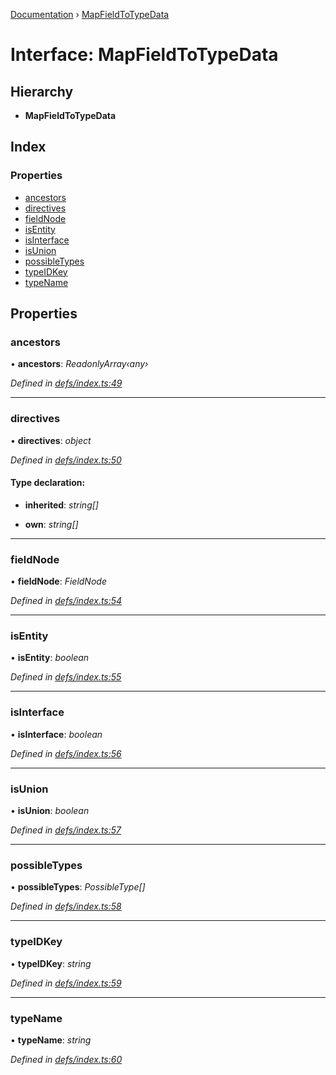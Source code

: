 [Documentation](../README.md) › [MapFieldToTypeData](mapfieldtotypedata.md)

# Interface: MapFieldToTypeData

## Hierarchy

* **MapFieldToTypeData**

## Index

### Properties

* [ancestors](mapfieldtotypedata.md#ancestors)
* [directives](mapfieldtotypedata.md#directives)
* [fieldNode](mapfieldtotypedata.md#fieldnode)
* [isEntity](mapfieldtotypedata.md#isentity)
* [isInterface](mapfieldtotypedata.md#isinterface)
* [isUnion](mapfieldtotypedata.md#isunion)
* [possibleTypes](mapfieldtotypedata.md#possibletypes)
* [typeIDKey](mapfieldtotypedata.md#typeidkey)
* [typeName](mapfieldtotypedata.md#typename)

## Properties

###  ancestors

• **ancestors**: *ReadonlyArray‹any›*

*Defined in [defs/index.ts:49](https://github.com/badbatch/graphql-box/blob/2a7ac36/packages/request-parser/src/defs/index.ts#L49)*

___

###  directives

• **directives**: *object*

*Defined in [defs/index.ts:50](https://github.com/badbatch/graphql-box/blob/2a7ac36/packages/request-parser/src/defs/index.ts#L50)*

#### Type declaration:

* **inherited**: *string[]*

* **own**: *string[]*

___

###  fieldNode

• **fieldNode**: *FieldNode*

*Defined in [defs/index.ts:54](https://github.com/badbatch/graphql-box/blob/2a7ac36/packages/request-parser/src/defs/index.ts#L54)*

___

###  isEntity

• **isEntity**: *boolean*

*Defined in [defs/index.ts:55](https://github.com/badbatch/graphql-box/blob/2a7ac36/packages/request-parser/src/defs/index.ts#L55)*

___

###  isInterface

• **isInterface**: *boolean*

*Defined in [defs/index.ts:56](https://github.com/badbatch/graphql-box/blob/2a7ac36/packages/request-parser/src/defs/index.ts#L56)*

___

###  isUnion

• **isUnion**: *boolean*

*Defined in [defs/index.ts:57](https://github.com/badbatch/graphql-box/blob/2a7ac36/packages/request-parser/src/defs/index.ts#L57)*

___

###  possibleTypes

• **possibleTypes**: *PossibleType[]*

*Defined in [defs/index.ts:58](https://github.com/badbatch/graphql-box/blob/2a7ac36/packages/request-parser/src/defs/index.ts#L58)*

___

###  typeIDKey

• **typeIDKey**: *string*

*Defined in [defs/index.ts:59](https://github.com/badbatch/graphql-box/blob/2a7ac36/packages/request-parser/src/defs/index.ts#L59)*

___

###  typeName

• **typeName**: *string*

*Defined in [defs/index.ts:60](https://github.com/badbatch/graphql-box/blob/2a7ac36/packages/request-parser/src/defs/index.ts#L60)*
